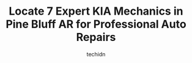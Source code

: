 ---
layout: ampstory
image: https://images.unsplash.com/photo-1637005218692-a7e234ffcbf4?ixlib=rb-4.0.3&ixid=MnwxMjA3fDB8MHxwaG90by1wYWdlfHx8fGVufDB8fHx8&auto=format&fit=crop&w=640&h=853&q=80
author: techidn
featured: false
description: When it comes to finding reliable automotive experts in Pine Bluff AR, USA, look no further than the 7 best KIA Mechanic in the area. With their exceptional skills and dedication to providin
title: Locate 7 Expert KIA Mechanics in Pine Bluff AR for Professional Auto Repairs
cover:
   title: Locate 7 Expert KIA Mechanics in Pine Bluff AR for Professional Auto Repairs
   subtitle: Rickpate
   background: https://images.unsplash.com/photo-1637005218692-a7e234ffcbf4?ixlib=rb-4.0.3&ixid=MnwxMjA3fDB8MHxwaG90by1wYWdlfHx8fGVufDB8fHx8&auto=format&fit=crop&w=640&h=853&q=80

pages: 
 - layout: thirds
   top: <h1>#1 Trotter Toyota</h1>
   bottom: "<p>Amazing customer service! Always friendly. Service advisors are always very helpful. David and William in Parts or also great to deal with. Trotter Toyota is definitely w</p>"
   background: https://www.knot35.com/toplist/wp-content/uploads/2023/06/best-kia-mechanic-1-in-pine-bluff-ar-1685836504.jpeg
   backgroundblur: true
 - layout: thirds
   top: <h1>#2 Smart Hyundai</h1>
   bottom: "<p>1 Smart Dr, White Hall, AR 71602, United States</p>"
   background: https://www.knot35.com/toplist/wp-content/uploads/2023/06/best-kia-mechanic-2-in-pine-bluff-ar-1685836504.jpeg
   cta:
      link: https://www.knot35.com/toplist/locate-7-expert-kia-mechanics-in-pine-bluff-ar-for-professional-auto-repairs/
      text: Locate 7 Expert KIA Mechanics in Pine Bluff AR for Professional Auto Repairs
 - layout: thirds
   top: <h1>#3 Meineke Car Care Center</h1>
   bottom: "<p>2700 W 28th Ave, Pine Bluff, AR 71603, United States</p>"
   background: https://www.knot35.com/toplist/wp-content/uploads/2023/06/best-kia-mechanic-3-in-pine-bluff-ar-1685836504.jpeg
   cta:
      link: https://www.knot35.com/toplist/locate-7-expert-kia-mechanics-in-pine-bluff-ar-for-professional-auto-repairs/
      text: Locate 7 Expert KIA Mechanics in Pine Bluff AR for Professional Auto Repairs
 - layout: thirds
   top: <h1>#4 Dew Drop Auto Parts</h1>
   bottom: "<p>6020 Sheridan Rd, White Hall, AR 71602, United States</p>"
   background: https://images.unsplash.com/photo-1553949345-eb786bb3f7ba?ixlib=rb-4.0.3&ixid=MnwxMjA3fDB8MHxwaG90by1wYWdlfHx8fGVufDB8fHx8&auto=format&fit=crop&w=640&h=853&q=80
   cta:
      link: https://www.knot35.com/toplist/locate-7-expert-kia-mechanics-in-pine-bluff-ar-for-professional-auto-repairs/
      text: Locate 7 Expert KIA Mechanics in Pine Bluff AR for Professional Auto Repairs
 - layout: thirds
   top: <h1>#5 B&D Automotive</h1>
   bottom: "<p>4809 Dollarway Rd, Pine Bluff, AR 71602, United States</p>"
   background: https://images.unsplash.com/photo-1549241520-425e3dfc01cb?ixlib=rb-4.0.3&ixid=MnwxMjA3fDB8MHxwaG90by1wYWdlfHx8fGVufDB8fHx8&auto=format&fit=crop&w=640&h=853&q=80
   cta:
      link: https://www.knot35.com/toplist/locate-7-expert-kia-mechanics-in-pine-bluff-ar-for-professional-auto-repairs/
      text: Locate 7 Expert KIA Mechanics in Pine Bluff AR for Professional Auto Repairs
 - layout: thirds
   top: <h1>#6 Jeremys Paint & Body Shop Bay 1</h1>
   bottom: "<p>703 S Spruce St, Pine Bluff, AR 71601, United States</p>"
   background: https://images.unsplash.com/photo-1580610447943-1bfbef5efe07?ixlib=rb-4.0.3&ixid=MnwxMjA3fDB8MHxwaG90by1wYWdlfHx8fGVufDB8fHx8&auto=format&fit=crop&w=640&h=853&q=80
   cta:
      link: https://www.knot35.com/toplist/locate-7-expert-kia-mechanics-in-pine-bluff-ar-for-professional-auto-repairs/
      text: Locate 7 Expert KIA Mechanics in Pine Bluff AR for Professional Auto Repairs
 - layout: thirds
   top: <h1>#7 Faulkner Collision Center</h1>
   bottom: "<p>3018 S Midland Dr, Pine Bluff, AR 71603, United States</p>"
   background: https://images.unsplash.com/photo-1567095761054-7a02e69e5c43?ixlib=rb-4.0.3&ixid=MnwxMjA3fDB8MHxwaG90by1wYWdlfHx8fGVufDB8fHx8&auto=format&fit=crop&w=640&h=853&q=80
   cta:
      link: https://www.knot35.com/toplist/locate-7-expert-kia-mechanics-in-pine-bluff-ar-for-professional-auto-repairs/
      text: Locate 7 Expert KIA Mechanics in Pine Bluff AR for Professional Auto Repairs
 - layout: thirds
   middle: Continue reading...
   background: https://images.unsplash.com/photo-1533998839656-76f5e4b2bccb?ixlib=rb-4.0.3&ixid=MnwxMjA3fDB8MHxwaG90by1wYWdlfHx8fGVufDB8fHx8&auto=format&fit=crop&w=640&h=853&q=80
   cta:
      link: https://www.knot35.com/toplist/locate-7-expert-kia-mechanics-in-pine-bluff-ar-for-professional-auto-repairs/
      text: Locate 7 Expert KIA Mechanics in Pine Bluff AR for Professional Auto Repairs
      
---